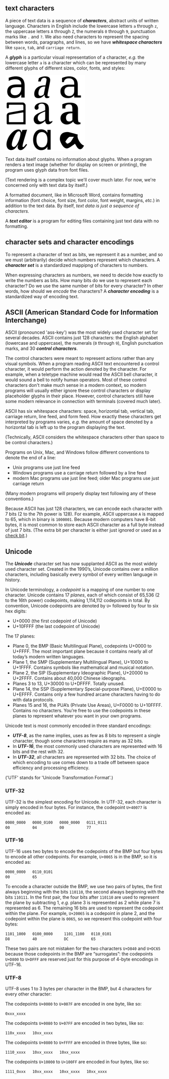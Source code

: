 ## text characters

A piece of text data is a sequence of ***characters***, abstract units of written language. Characters in English include the lowercase letters `a` through `z`, the uppercase letters `A` through `Z`, the numerals `0` through `9`, punctuation marks like `.` and `?`. We also need characters to represent the spacing between words, paragraphs, and lines, so we have ***whitespace characters*** like `space`, `tab`, and `carriage return`.

A ***glyph*** is a particular visual representation of a character, *e.g.* the lowercase letter `a` is a character which can be represented by many different glyphs of different sizes, color, fonts, and styles:

!['a' glyph](/static/images/A-small_glyphs.svg.png)

Text data itself contains no information about glyphs. When a program renders a text image (whether for display on screen or printing), the program uses glyph data from font files.

(Text rendering is a complex topic we'll cover much later. For now, we're concerned only with text data by itself.)

A formatted document, like in Microsoft Word, contains formatting information (font choice, font size, font color, font weight, margins, *etc.*) in addition to the text data. By itself, *text data is just a sequence of characters.*

A ***text editor*** is a program for editing files containing just text data with no formatting.

## character sets and character encodings

To represent a character of text as bits, we represent it as a number, and so we must (arbitrarily) decide which numbers represent which characters. A ***character set*** is a standardized mappipng of characters to numbers.

When expressing characters as numbers, we need to decide how exactly to write the numbers as bits. How many bits do we use to represent each character? Do we use the same number of bits for every character? In other words, how should we *encode* the characters? A ***character encoding*** is a standardized way of encoding text.

## ASCII (American Standard Code for Information Interchange) 

ASCII (pronounced 'ass-key') was the most widely used character set for several decades. ASCII contains just 128 characters: the English alphabet (lowercase and uppercase), the numerals (`0` through `9`), English punctuation marks, and 30 ***control characters***. 

The control characters were meant to represent actions rather than any visual symbols. When a program reading ASCII text encountered a control character, it would perform the action denoted by the character. For example, when a teletype machine would read the ASCII bell character, it would sound a bell to notify human operators. Most of these control characters don't make much sense in a modern context, so modern programs will usually either ignore these control characters or display placeholder glyphs in their place. However, control characters still have some modern relevance in connection with terminals (covered much later).

ASCII has six whitespace characters: space, horizontal tab, vertical tab, carriage return, line feed, and form feed. How exactly these characters get interpreted by programs varies, *e.g.* the amount of space denoted by a horizontal tab is left up to the program displaying the text.

(Technically, ASCII considers the whitespace characters other than space to be control characters.)

Programs on Unix, Mac, and Windows follow different conventions to denote the end of a line:

 - Unix programs use just line feed
 - Windows programs use a carriage return followed by a line feed
 - modern Mac programs use just line feed; older Mac programs use just carriage return

(Many modern programs will properly display text following any of these conventions.)

Because ASCII has just 128 characters, we can encode each character with 7 bits (2 to the 7th power is 128). For example, ASCII uppercase `A` is mapped to 65, which in binary is `1000001`. Because modern computers have 8-bit bytes, it is most common to store each ASCII character as a full byte instead of just 7 bits. (The extra bit per character is either just ignored or used as a [check bit](https://en.wikipedia.org/wiki/Parity_bit).)

## Unicode

The ***Unicode*** character set has now supplanted ASCII as the most widely used character set. Created in the 1990’s, Unicode contains over a million characters, including basically every symbol of every written language in history.

In Unicode terminology, a *codepoint* is a mapping of one number to one character. Unicode contains 17 *planes*, each of which consist of 65,536 (2 to the 16th power) codepoints, making 1,114,112 codepoints in total. By convention, Unicode codepoints are denoted by `U+` followed by four to six hex digits:

 - U+0000              (the first codepoint of Unicode)
 - U+10FFFF            (the last codepoint of Unicode)

The 17 planes:

 - Plane 0, the BMP (Basic Multilingual Plane), codepoints U+0000 to U+FFFF. The most important plane because it contains nearly all of today’s modern written languages.
 - Plane 1, the SMP (Supplementary Multilingual Plane), U+10000 to U+1FFFF. Contains symbols like mathematical and musical notation.
 - Plane 2, the SIP (Supplementary Ideographic Plane), U+20000 to U+2FFFF. Contains about 40,000 Chinese ideographs.
 - Planes 3 to 13, U+30000 to U+DFFFF. Totally unused.
 - Plane 14, the SSP (Supplementary Special-purpose Plane), U+E0000 to U+EFFFF. Contains only a few hundred arcane characters having to do with data protocols.
 - Planes 15 and 16, the PUA’s (Private Use Areas), U+F0000 to U+10FFFF. Contains no characters. You’re free to use the codepoints in these planes to represent whatever you want in your own programs.

Unicode text is most commonly encoded in three standard encodings:

 - ***UTF-8***, as the name implies, uses as few as 8 bits to represent a single character, though some characters require as many as 32 bits. 
 - In ***UTF-16***, the most commonly used characters are represented with 16 bits and the rest with 32. 
 - In ***UTF-32***, all characters are represented with 32 bits. The choice of which encoding to use comes down to a trade off between space efficiency and processing efficiency.

('UTF' stands for 'Unicode Transformation Format'.)

### UTF-32

UTF-32 is the simplest encoding for Unicode. In UTF-32, each character is simply encoded in four bytes. For instance, the codepoint `U+40077` is encoded as:

```
0000_0000   0000_0100   0000_0000   0111_0111
00          04          00          77
```

### UTF-16

UTF-16 uses two bytes to encode the codepoints of the BMP but four bytes to encode all other codepoints. For example, `U+0065` is in the BMP, so it is encoded as:

```
0000_0000   0110_0101
00          65
```

To encode a character outside the BMP, we use two pairs of bytes, the first always beginning with the bits `110110`, the second always beginning with the bits `110111`. In the first pair, the four bits after `110110` are used to represent the plane by subtracting 1, *e.g.* plane 3 is represented as 2 while plane 7 is represented as 6. The remaining 16 bits are used to represent the codepoint within the plane. For example, `U+20065` is a codepoint in plane 2, and the codepoint within the plane is `0065`, so we represent this codepoint with four bytes:

```
1101_1000   0100_0000     1101_1100   0110_0101
D8          40            DC          65
```

These two pairs are not mistaken for the two characters `U+D840` and `U+DC65` because those codepoints in the BMP are “surrogates”: the codepoints `U+D800` to `U+DFFF` are reserved just for this purpose of 4-byte encodings in UTF-16.

### UTF-8

UTF-8 uses 1 to 3 bytes per character in the BMP, but 4 characters for every other character:

The codepoints `U+0000` to `U+007F` are encoded in one byte, like so:

```
0xxx_xxxx
```

The codepoints `U+0080` to `U+07FF` are encoded in two bytes, like so:

```
110x_xxxx   10xx_xxxx
```

The codepoints `U+0800` to `U+FFFF` are encoded in three bytes, like so:

```
1110_xxxx   10xx_xxxx   10xx_xxxx
```

The codepoints `U+10000` to `U+100FF` are encoded in four bytes, like so:

```
1111_0xxx   10xx_xxxx   10xx_xxxx   10xx_xxxx
```